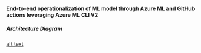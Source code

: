 #### End-to-end operationalization of ML model through Azure ML and GitHub actions leveraging Azure ML CLI V2

##### Architecture Diagram
[alt text](./images/mlops_simplified.jpg)
